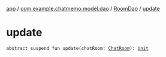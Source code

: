[app](../../index.md) / [com.example.chatmemo.model.dao](../index.md) / [RoomDao](index.md) / [update](./update.md)

# update

`abstract suspend fun update(chatRoom: `[`ChatRoom`](../../com.example.chatmemo.model.entity/-chat-room/index.md)`): `[`Unit`](https://kotlinlang.org/api/latest/jvm/stdlib/kotlin/-unit/index.html)